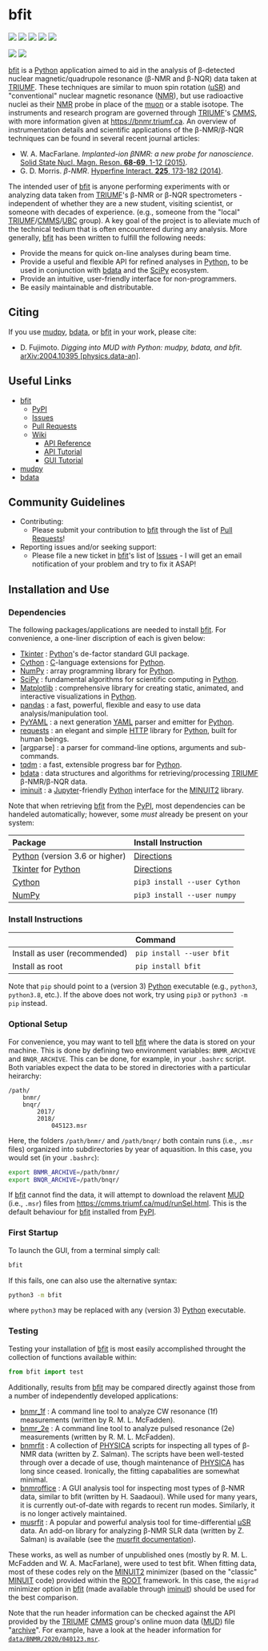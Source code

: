 # bfit

<a href="https://pypi.org/project/bfit/" alt="PyPI Version"><img src="https://img.shields.io/pypi/v/bfit?label=PyPI%20Version"/></a>
<img src="https://img.shields.io/pypi/format/bfit?label=PyPI%20Format"/>
<img src="https://img.shields.io/github/languages/code-size/dfujim/bfit"/>
<img src="https://img.shields.io/tokei/lines/github/dfujim/bfit"/>
<img src="https://img.shields.io/pypi/l/bfit"/>

<a href="https://github.com/dfujim/bfit/commits/master" alt="Commits"><img src="https://img.shields.io/github/commits-since/dfujim/bfit/latest/master"/></a>
<a href="https://github.com/dfujim/bfit/commits/master" alt="Commits"><img src="https://img.shields.io/github/last-commit/dfujim/bfit"/></a>

[bfit] is a [Python] application aimed to aid in the analysis of β-detected
nuclear magnetic/quadrupole resonance (β-NMR and β-NQR) data taken at [TRIUMF].
These techniques are similar to muon spin rotation ([μSR]) and "conventional"
nuclear magnetic resonance ([NMR]), but use radioactive nuclei as their [NMR]
probe in place of the [muon] or a stable isotope.
The instruments and research program are governed through [TRIUMF]'s [CMMS],
with more information given at <https://bnmr.triumf.ca>.
An overview of instrumentation details and scientific applications of the
β-NMR/β-NQR techniques can be found in several recent journal articles:

- W. A. MacFarlane.
  <i>Implanted-ion βNMR: a new probe for nanoscience</i>.
  <a href="https://doi.org/10.1016/j.ssnmr.2015.02.004">
  Solid State Nucl. Magn. Reson. <b>68-69</b>, 1-12 (2015)</a>.
- G. D. Morris.
  <i>β-NMR</i>.
  <a href="https://doi.org/10.1007/s10751-013-0894-6">
  Hyperfine Interact. <b>225</b>, 173-182 (2014)</a>.

The intended user of [bfit] is anyone performing experiments with or analyzing
data taken from [TRIUMF]'s β-NMR or β-NQR spectrometers - independent of whether
they are a new student, visiting scientist, or someone with decades of experience.
(e.g., someone from the "local" [TRIUMF]/[CMMS]/[UBC] group).
A key goal of the project is to alleviate much of the technical tedium that is
often encountered during any analysis.
More generally, [bfit] has been written to fulfill the following needs:

* Provide the means for quick on-line analyses during beam time.
* Provide a useful and flexible API for refined analyses in [Python],
  to be used in conjunction with [bdata] and the [SciPy] ecosystem.
* Provide an intuitive, user-friendly interface for non-programmers.
* Be easily maintainable and distributable.

## Citing

If you use [mudpy], [bdata], or [bfit] in your work, please cite:

- D. Fujimoto.
  <i>Digging into MUD with Python: mudpy, bdata, and bfit</i>.
  <a href="https://arxiv.org/abs/2004.10395">
  arXiv:2004.10395 [physics.data-an]</a>.

## Useful Links

* [bfit]
  * [PyPI]
  * [Issues]
  * [Pull Requests]
  * [Wiki]
    * [API Reference]
    * [API Tutorial]
    * [GUI Tutorial]
* [mudpy]
* [bdata]

## Community Guidelines

* Contributing:
  * Please submit your contribution to [bfit] through the list of
    [Pull Requests]!
* Reporting issues and/or seeking support:
  * Please file a new ticket in [bfit]'s list of [Issues] - I will get an email
    notification of your problem and try to fix it ASAP!

## Installation and Use

### Dependencies

The following packages/applications are needed to install [bfit].
For convenience, a one-liner discription of each is given below:

- [Tkinter] : [Python]'s de-factor standard GUI package.
- [Cython] : [C]-language extensions for [Python].
- [NumPy] : array programming library for [Python].
- [SciPy] : fundamental algorithms for scientific computing in [Python].
- [Matplotlib] : comprehensive library for creating static, animated, and
  interactive visualizations in [Python].
- [pandas] : a fast, powerful, flexible and easy to use data
  analysis/manipulation tool.
- [PyYAML] : a next generation [YAML] parser and emitter for [Python].
- [requests] : an elegant and simple [HTTP] library for [Python],
  built for human beings.
- [argparse] : a parser for command-line options, arguments and sub-commands.
- [tqdm] : a fast, extensible progress bar for [Python].
- [bdata] : data structures and algorithms for retrieving/processing [TRIUMF]
  β-NMR/β-NQR data.
- [iminuit] : a [Jupyter]-friendly [Python] interface for the [MINUIT2] library.

Note that when retrieving [bfit] from the [PyPI],
most dependencies can be handeled automatically;
however, some <i>must</i> already be present on your system:

| Package | Install Instruction |
|:-- | :--|
| [Python] (version 3.6 or higher) | [Directions](https://www.python.org/downloads/) |
| [Tkinter] for [Python] | [Directions](https://tkdocs.com/tutorial/install.html) |
| [Cython] | `pip3 install --user Cython` |
| [NumPy] | `pip3 install --user numpy` |

### Install Instructions

|  | Command |
|:-- | :--|
Install as user (recommended) | `pip install --user bfit` |
Install as root | `pip install bfit` |

Note that `pip` should point to a (version 3) [Python] executable
(e.g., `python3`, `python3.8`, etc.).
If the above does not work, try using `pip3` or `python3 -m pip` instead.

### Optional Setup

For convenience,
you may want to tell [bfit] where the data is stored on your machine.
This is done by defining two environment variables:
`BNMR_ARCHIVE` and `BNQR_ARCHIVE`.
This can be done, for example, in your `.bashrc` script.
Both variables expect the data to be stored in directories with a particular
heirarchy:

```
/path/
    bnmr/
    bnqr/
        2017/
        2018/
            045123.msr
```

Here, the folders `/path/bnmr/` and `/path/bnqr/` both contain runs
(i.e., `.msr` files) organized into subdirectories by year of aquasition.
In this case, you would set (in your `.bashrc`):

```bash
export BNMR_ARCHIVE=/path/bnmr/
export BNQR_ARCHIVE=/path/bnqr/
```

If [bfit] cannot find the data, it will attempt to download the relavent [MUD]
(i.e., `.msr`) files from <https://cmms.triumf.ca/mud/runSel.html>.
This is the default behaviour for [bfit] installed from [PyPI].

### First Startup 

To launch the GUI, from a terminal simply call:

```bash
bfit
```

If this fails, one can also use the alternative syntax:

```bash
python3 -m bfit
```

where `python3` may be replaced with any (version 3) [Python] executable.

### Testing

Testing your installation of [bfit] is most easily accomplished throught the
collection of functions available within:

```python
from bfit import test
```

Additionally, results from [bfit] may be compared directly against those from a
number of independently developed applications:

* [bnmr_1f] : A command line tool to analyze CW resonance (1f) measurements
  (written by R. M. L. McFadden).
* [bnmr_2e] : A command line tool to analyze pulsed resonance (2e) measurements
  (written by R. M. L. McFadden).
* [bnmrfit] : A collection of [PHYSICA] scripts for inspecting all types of
  β-NMR data (written by Z. Salman). The scripts have been well-tested through
  over a decade of use, though maintenance of [PHYSICA] has long since ceased.
  Ironically, the fitting capabalities are somewhat minimal.
* [bnmroffice] : A GUI analysis tool for inspecting most types of β-NMR data,
  similar to bfit (written by H. Saadaoui). While used for many years, it is
  currently out-of-date with regards to recent run modes. Similarly, it is no
  longer actively maintained.
* [musrfit] : A popular and powerful analysis tool for time-differential [μSR]
  data. An add-on library for analyzing β-NMR SLR data (written by Z. Salman) is
  available (see the [musrfit documentation]).

These works, as well as number of unpublished ones
(mostly by R. M. L. McFadden and W. A. MacFarlane), were used to test bfit.
When fitting data, most of these codes rely on the [MINUIT2] minimizer
(based on the "classic" [MINUIT] code) provided within the [ROOT] framework.
In this case, the `migrad` minimizer option in [bfit]
(made available through [iminuit]) should be used for the best comparison.

Note that the run header information can be checked against the API provided by
the [TRIUMF] [CMMS] group's online muon data ([MUD]) file "[archive]".
For example, have a look at the header information for [`data/BNMR/2020/040123.msr`].


[Python]: https://www.python.org/
[SciPy]: https://www.scipy.org/
[Cython]: https://cython.org/
[NumPy]: https://numpy.org/
[pandas]: https://pandas.pydata.org/
[Matplotlib]: https://matplotlib.org/
[Tkinter]: https://wiki.python.org/moin/TkInter
[PyYAML]: https://pyyaml.org/
[tqdm]: https://github.com/tqdm/tqdm
[requests]: https://requests.readthedocs.io/en/master/
[Jupyter]: https://jupyter.org/

[YAML]: https://yaml.org/
[C]: https://en.wikipedia.org/wiki/C_(programming_language)
[HTTP]: https://en.wikipedia.org/wiki/Hypertext_Transfer_Protocol

[TRIUMF]: https://www.triumf.ca/
[CMMS]: https://cmms.triumf.ca
[MUD]: https://cmms.triumf.ca/mud/
[archive]: https://cmms.triumf.ca/mud/runSel.html
[`data/BNMR/2020/040123.msr`]: https://cmms.triumf.ca/mud/mud_hdrs.php?ray=Run%2040123%20from%20BNMR%20in%202020&cmd=heads&fn=data/BNMR/2020/040123.msr

[PHYSICA]: https://computing.triumf.ca/legacy/physica/
[UBC]: https://www.ubc.ca/
[μSR]: https://en.wikipedia.org/wiki/Muon_spin_spectroscopy
[NMR]: https://en.wikipedia.org/wiki/Nuclear_magnetic_resonance
[muon]: https://en.wikipedia.org/wiki/Muon

[bnmr_1f]: https://gitlab.com/rmlm/bnmr_1f
[bnmr_2e]: https://gitlab.com/rmlm/bnmr_2e
[bnmrfit]: https://gitlab.com/rmlm/bnmrfit
[bnmroffice]: https://github.com/hsaadaoui/bnmroffice
[musrfit]: https://bitbucket.org/muonspin/musrfit
[musrfit documentation]: https://lmu.web.psi.ch/musrfit/user/html/index.html

[mudpy]: https://github.com/dfujim/mudpy
[bdata]: https://github.com/dfujim/bdata

[bfit]: https://github.com/dfujim/bfit
[Pull Requests]: https://github.com/dfujim/bfit/pulls
[Issues]: https://github.com/dfujim/bfit/issues
[PyPI]: https://pypi.org/project/bfit/
[API Reference]: https://github.com/dfujim/bfit/wiki/API-Reference
[API Tutorial]: https://github.com/dfujim/bfit/wiki/API-Tutorial
[GUI Tutorial]: https://github.com/dfujim/bfit/wiki/GUI-Tutorial
[Wiki]: https://github.com/dfujim/bfit/wiki

[ROOT]: https://github.com/root-project/root
[MINUIT]: https://doi.org/10.1016/0010-4655(75)90039-9
[MINUIT2]: https://root.cern/doc/master/Minuit2Page.html
[iminuit]: https://github.com/scikit-hep/iminuit
